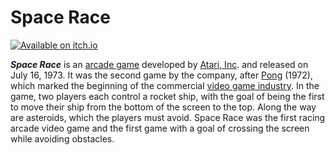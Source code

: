 # Space Race

[![Available on itch.io](https://img.shields.io/badge/Itch.io-FA5C5C?style=for-the-badge&logo=itch.io&logoColor=white)](https://bonnietogamer.itch.io/space-race)

***Space Race*** is an [arcade game](https://en.wikipedia.org/wiki/Arcade_game) developed by [Atari, Inc](https://en.wikipedia.org/wiki/Atari,_Inc.). and released on July 16, 1973. It was the second game by the company, after [Pong](https://en.wikipedia.org/wiki/Pong) (1972), which marked the beginning of the commercial [video game industry](https://en.wikipedia.org/wiki/Video_game_industry). In the game, two players each control a rocket ship, with the goal of being the first to move their ship from the bottom of the screen to the top. Along the way are asteroids, which the players must avoid. Space Race was the first racing arcade video game and the first game with a goal of crossing the screen while avoiding obstacles.